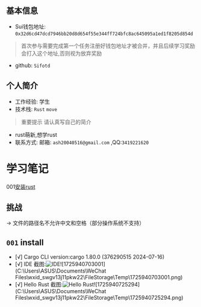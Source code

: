 ## 基本信息
- Sui钱包地址: `0x32d6cd47dcd7946bb20d8d654f55e344ff724bfc8ac645095a1ed1f8205d854d`
> 首次参与需要完成第一个任务注册好钱包地址才被合并，并且后续学习奖励会打入这个地址,否则视为放弃奖励
- github: `Sifotd`

## 个人简介
- 工作经验: 学生
- 技术栈: `Rust` `move`
> 重要提示 请认真写自己的简介
- rust萌新,想学rust
- 联系方式: 邮箱: `ash20040516@gmail.com` ,QQ:`3419221620`


# 学习笔记
001[安装rust](notes/001_install.md)

## 挑战
-> 文件的路径名不允许中文和空格（部分操作系统不支持）
##   `001`  install
- [√] Cargo CLI version:cargo 1.80.0 (376290515 2024-07-16)
- [√] IDE 截图:![IDE](./images/yourimage)![1725940703001](C:\Users\ASUS\Documents\WeChat Files\wxid_swgv13j11pkw22\FileStorage\Temp\1725940703001.png)
- [√] Hello Rust 截图:![Hello Rust](./images/yourimage)![1725940725294](C:\Users\ASUS\Documents\WeChat Files\wxid_swgv13j11pkw22\FileStorage\Temp\1725940725294.png)
